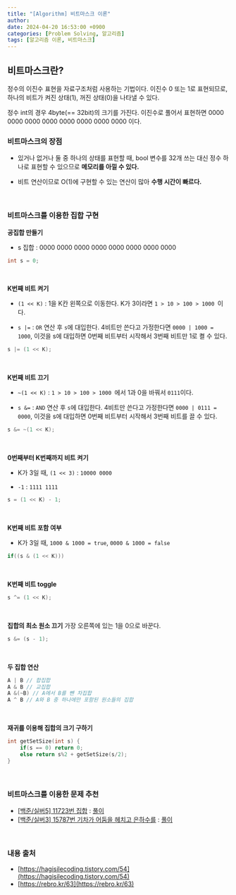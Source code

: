 ```yaml
---
title: "[Algorithm] 비트마스크 이론"
author:
date: 2024-04-20 16:53:00 +0900
categories: [Problem Solving, 알고리즘]
tags: [알고리즘 이론, 비트마스크]
---
```


## **비트마스크란?**

정수의 이진수 표현을 자료구조처럼 사용하는 기법이다. 이진수 0 또는 1로 표현되므로, 하나의 비트가 켜진 상태(1), 꺼진 상태(0)을 나타낼 수 있다.

정수 int의 경우 4byte(== 32bit)의 크기를 가진다. 이진수로 풀어서 표현하면 0000 0000 0000 0000 0000 0000 0000 0000 이다.

### **비트마스크의 장점**

- 있거나 없거나 둘 중 하나의 상태를 표현할 때, bool 변수를 32개 쓰는 대신 정수 하나로 표현할 수 있으므로 **메모리를 아낄 수 있다.**

- 비트 연산이므로 O(1)에 구현할 수 있는 연산이 많아 **수행 시간이 빠르다.**

<br>

### **비트마스크를 이용한 집합 구현**

**공집합 만들기**

- s 집합 : 0000 0000 0000 0000 0000 0000 0000 0000

```cpp
int s = 0;
```

<br>

**K번째 비트 켜기**

- `(1 << K)` : 1을 K칸 왼쪽으로 이동한다. K가 3이라면 `1 > 10 > 100 > 1000 `이다.

- `s |=` : `OR` 연산 후 `s`에 대입한다. 4비트만 쓴다고 가정한다면 `0000 | 1000 = 1000`, 이것을 s에 대입하면 0번째 비트부터 시작해서 3번째 비트만 1로 켤 수 있다.

```cpp
s |= (1 << K);
```

<br>

**K번째 비트 끄기**

- `~(1 << K)` : `1 > 10 > 100 > 1000 `에서 1과 0을 바꿔서 `0111`이다.

- `s &=` : `AND` 연산 후 `s`에 대입한다. 4비트만 쓴다고 가정한다면 `0000 | 0111 = 0000`, 이것을 s에 대입하면 0번째 비트부터 시작해서 3번째 비트를 끌 수 있다.

```cpp
s &= ~(1 << K);
```

<br>

**0번째부터 K번째까지 비트 켜기**

- K가 3일 때, `(1 << 3)` : `10000 0000`

- `-1` : `1111 1111`

```cpp
s = (1 << K) - 1;
```

<br>

**K번째 비트 포함 여부**

- K가 3일 때, `1000 & 1000 = true`, `0000 & 1000 = false`

```cpp
if((s & (1 << K)))
```

<br>

**K번째 비트 toggle**

```cpp
s ^= (1 << K);
```

<br>

**집합의 최소 원소 끄기**
가장 오른쪽에 있는 1을 0으로 바꾼다.

```cpp
s &= (s - 1);
```

<br>

**두 집합 연산**

```cpp
A | B // 합집합
A & B // 교집합
A &(~B) // A에서 B를 뺀 차집합
A ^ B // A와 B 중 하나에만 포함된 원소들의 집합
```

<br>

**재귀를 이용해 집합의 크기 구하기**

```cpp
int getSetSize(int s) {
    if(s == 0) return 0;
    else return s%2 + getSetSize(s/2);
}
```

<br>

### **비트마스크를 이용한 문제 추천**

- [[백준/실버5] 11723번 집합](https://www.acmicpc.net/problem/11723) : [풀이](https://github.com/RumosZin/algorithm-study/blob/main/BOJ/S5_11723.cpp)
- [[백준/실버3] 15787번 기차가 어둠을 헤치고 은하수를](https://www.acmicpc.net/problem/15787) : [풀이](https://github.com/RumosZin/algorithm-study/blob/main/BOJ/S2_15787.cpp)

<br>

### **내용 출처**

- [https://hagisilecoding.tistory.com/54](https://hagisilecoding.tistory.com/54)
- [https://rebro.kr/63](https://rebro.kr/63)

<script src="https://utteranc.es/client.js"
        repo="RumosZin/rumoszin.github.io"
        issue-term="pathname"
        theme="github-light"
        crossorigin="anonymous"
        async>
</script>
